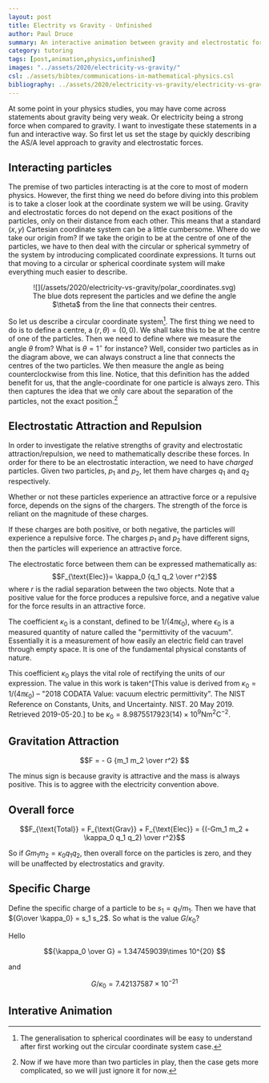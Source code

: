 ```yaml
---
layout: post
title: Electrity vs Gravity - Unfinished
author: Paul Druce
summary: An interactive animation between gravity and electrostatic forces aimed at AS/A level students in the UK
category: tutoring
tags: [post,animation,physics,unfinished]
images: "../assets/2020/electricity-vs-gravity/"
csl: ./assets/bibtex/communications-in-mathematical-physics.csl
bibliography: ../assets/2020/electricity-vs-gravity/electricity-vs-gravity.bib
---
```


At some point in your physics studies, you may have come across statements about gravity being very weak. Or electricity being a strong force when compared to gravity. I want to investigate these statements in a fun and interactive way. So first let us set the stage by quickly describing the AS/A level approach to gravity and electrostatic forces.


## Interacting particles
The premise of two particles interacting is at the core to most of modern physics. However, the first thing we need do before diving into this problem is to take a closer look at the coordinate system we will be using. Gravity and electrostatic forces do not depend on the exact positions of the particles, only on their distance from each other. This means that a standard $(x,y)$ Cartesian coordinate system can be a little cumbersome. Where do we take our origin from? If we take the origin to be at the centre of one of the particles, we have to then deal with the circular or spherical symmetry of the system by introducing complicated coordinate expressions. It turns out that moving to a circular or spherical coordinate system will make everything much easier to describe.

<figure><center>
![](/assets/2020/electricity-vs-gravity/polar_coordinates.svg)
<figcaption> The blue dots represent the particles and we define the angle $\theta$ from the line that connects their centres. </figcaption>
</center></figure>

So let us describe a circular coordinate system[^1]. The first thing we need to do is to define a centre, a $(r,\theta) = (0,0)$. We shall take this to be at the centre of one of the particles. Then we need to define where we measure the angle $\theta$ from? What is $\theta=1^\circ$ for instance? Well, consider two particles as in the diagram above, we can always construct a line that connects the centres of the two particles. We then measure the angle as being counterclockwise from this line. Notice, that this definition has the added benefit for us, that the angle-coordinate for one particle is always zero. This then captures the idea that we only care about the separation of the particles, not the exact position.[^2]

[^2]: Now if we have more than two particles in play, then the case gets more complicated, so we will just ignore it for now.



[^1]: The generalisation to spherical coordinates will be easy to understand after first working out the circular coordinate system case.


## Electrostatic Attraction and Repulsion

In order to investigate the relative strengths of gravity and electrostatic attraction/repulsion, we need to mathematically describe these forces.
In order for there to be an electrostatic interaction, we need to have *charged* particles.
Given two particles, $p_1$ and $p_2$, let them have charges $q_1$ and $q_2$ respectively.  

Whether or not these particles experience an attractive force or a repulsive force, depends on the signs of the chargers. The strength of the force is reliant on the magnitude of these charges.

If these charges are both positive, or both negative, the particles will experience a repulsive force. The charges $p_1$ and $p_2$ have different signs, then the particles will experience an attractive force.


The electrostatic force between them can be expressed mathematically as:
$$F_{\text{Elec}}= \kappa_0 {q_1 q_2 \over r^2}$$
where $r$ is the radial separation between the two objects. Note that a positive value for the force produces a repulsive force, and a negative value for the force results in an attractive force.

The coefficient $\kappa_0$ is a constant, defined to be $1/(4\pi\epsilon_0)$, where $\epsilon_0$ is a measured quantity of nature called the "permittivity of the vacuum".
Essentially it is a measurement of how easily an electric field can travel through empty space. It is one of the fundamental physical constants of nature.  


This coefficient $\kappa_0$ plays the vital role of rectifying the units of our expression.
The value in this work is taken^[This value is derived from $\kappa_0 = 1/(4π\epsilon_0)$ – "2018 CODATA Value: vacuum electric permittivity". The NIST Reference on Constants, Units, and Uncertainty. NIST. 20 May 2019. Retrieved 2019-05-20.] to be $\kappa_0=8.9875517923(14)\times 10^9 \text{Nm}^{2}\text{C}^{-2}$.


## Gravitation Attraction

$$F = - G {m_1 m_2 \over r^2} $$

The minus sign is because gravity is attractive and the mass is always positive. This is to aggree with the electricity convention above.

## Overall force

$$F_{\text{Total}} = F_{\text{Grav}} + F_{\text{Elec}} = {(-Gm_1 m_2 + \kappa_0 q_1 q_2) \over r^2}$$

So if $G m_1 m_2 = \kappa_0 q_1 q_2$, then overall force on the particles is zero, and they will be unaffected by electrostatics and gravity.

## Specific Charge
Define the specific charge of a particle to be $s_1 = q_1/m_1$. Then we have that ${G\over \kappa_0} = s_1 s_2$. So what is the value $G/\kappa_0$?

Hello

$${\kappa_0 \over G} = 1.347459039\times 10^{20} $$

and

$$G/\kappa_0 = 7.42137587\times 10^{-21}$$




## Interative Animation
<div id="sliders-holder"></div>
<div id="p5js-anim"></div>
<script src="{{base.url}}/assets/js/electricity_vs_gravity.js"></script>
